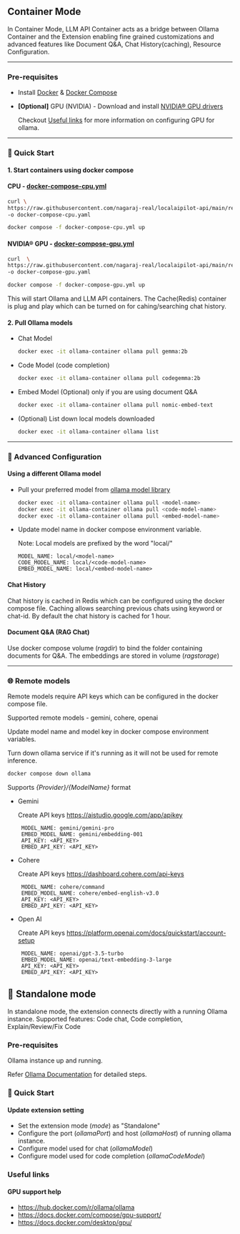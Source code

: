 ## Container Mode

In Container Mode, LLM API Container acts as a bridge between Ollama Container and the Extension enabling fine grained customizations and advanced features like Document Q&A, Chat History(caching), Resource Configuration.

---

### Pre-requisites

- Install [Docker](https://www.docker.com/) & [Docker Compose](https://docs.docker.com/compose/)

- **[Optional]** GPU (NVIDIA) -
  Download and install [NVIDIA® GPU drivers](https://www.nvidia.com/download/index.aspx?lang=en-us)

  Checkout [Useful links](#useful-links) for more information on configuring GPU for ollama.

---

### 🚀 Quick Start

#### 1. Start containers using docker compose

#### CPU - [docker-compose-cpu.yml](https://raw.githubusercontent.com/nagaraj-real/localaipilot-api/main/recipes/docker-compose-cpu.yml)

```sh
curl \
https://raw.githubusercontent.com/nagaraj-real/localaipilot-api/main/recipes/docker-compose-cpu.yml \
-o docker-compose-cpu.yaml

docker compose -f docker-compose-cpu.yml up
```

#### NVIDIA® GPU - [docker-compose-gpu.yml](https://raw.githubusercontent.com/nagaraj-real/localaipilot-api/main/recipes/docker-compose-gpu.yml)

```sh
curl  \
https://raw.githubusercontent.com/nagaraj-real/localaipilot-api/main/recipes/docker-compose-gpu.yml \
-o docker-compose-gpu.yaml

docker compose -f docker-compose-gpu.yml up
```

This will start Ollama and LLM API containers. The Cache(Redis) container is plug and play which can be turned on for cahing/searching chat history.

#### 2. Pull Ollama models

- Chat Model

  ```bash
  docker exec -it ollama-container ollama pull gemma:2b
  ```

- Code Model (code completion)

  ```bash
  docker exec -it ollama-container ollama pull codegemma:2b
  ```

- Embed Model (Optional) only if you are using document Q&A

  ```bash
  docker exec -it ollama-container ollama pull nomic-embed-text
  ```

- (Optional) List down local models downloaded
  ```bash
  docker exec -it ollama-container ollama list
  ```

---

### 📘 Advanced Configuration

#### Using a different Ollama model

- Pull your preferred model from [ollama model library](https://ollama.com/library)

  ```bash
  docker exec -it ollama-container ollama pull <model-name>
  docker exec -it ollama-container ollama pull <code-model-name>
  docker exec -it ollama-container ollama pull <embed-model-name>
  ```

- Update model name in docker compose environment variable.

  Note: Local models are prefixed by the word "local/"

  ```env
  MODEL_NAME: local/<model-name>
  CODE_MODEL_NAME: local/<code-model-name>
  EMBED_MODEL_NAME: local/<embed-model-name>
  ```

#### Chat History

Chat history is cached in Redis which can be configured using the docker compose file.
Caching allows searching previous chats using keyword or chat-id.
By default the chat history is cached for 1 hour.

#### Document Q&A (RAG Chat)

Use docker compose volume (_ragdir_) to bind the folder containing documents for Q&A.
The embeddings are stored in volume (_ragstorage_)

---

### 🌐 Remote models

Remote models require API keys which can be configured in the docker compose file.

Supported remote models - gemini, cohere, openai

Update model name and model key in docker compose environment variables.

Turn down ollama service if it's running as it will not be used for remote inference.

```bash
docker compose down ollama
```

Supports _{Provider}/{ModelName}_ format

- Gemini

  Create API keys https://aistudio.google.com/app/apikey

  ```env
   MODEL_NAME: gemini/gemini-pro
   EMBED_MODEL_NAME: gemini/embedding-001
   API_KEY: <API_KEY>
   EMBED_API_KEY: <API_KEY>
  ```

- Cohere

  Create API keys https://dashboard.cohere.com/api-keys

  ```env
   MODEL_NAME: cohere/command
   EMBED_MODEL_NAME: cohere/embed-english-v3.0
   API_KEY: <API_KEY>
   EMBED_API_KEY: <API_KEY>
  ```

- Open AI

  Create API keys https://platform.openai.com/docs/quickstart/account-setup

  ```env
   MODEL_NAME: openai/gpt-3.5-turbo
   EMBED_MODEL_NAME: openai/text-embedding-3-large
   API_KEY: <API_KEY>
   EMBED_API_KEY: <API_KEY>
  ```

## 🔗 Standalone mode

In standalone mode, the extension connects directly with a running Ollama instance.
Supported features: Code chat, Code completion, Explain/Review/Fix Code

### Pre-requisites

Ollama instance up and running.

Refer [Ollama Documentation](https://github.com/ollama/ollama) for detailed steps.

### 🚀 Quick Start

#### Update extension setting

- Set the extension mode (_mode_) as "Standalone"
- Configure the port (_ollamaPort_) and host (_ollamaHost_) of running ollama instance.
- Configure model used for chat (_ollamaModel_)
- Configure model used for code completion (_ollamaCodeModel_)

### Useful links

#### GPU support help

- https://hub.docker.com/r/ollama/ollama
- https://docs.docker.com/compose/gpu-support/
- https://docs.docker.com/desktop/gpu/
